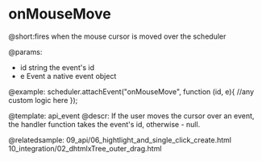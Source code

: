 onMouseMove
=============
@short:fires when the mouse cursor is moved over the scheduler
	

@params: 
- id	string	the event's id
- e		Event	a native event object

@example: 
scheduler.attachEvent("onMouseMove", function (id, e){
	//any custom logic here
});



@template:	api_event
@descr: 
If the user moves the cursor over an event, the handler function takes the event's id, otherwise - null.


@relatedsample:
	09_api/06_hightlight_and_single_click_create.html
    10_integration/02_dhtmlxTree_outer_drag.html